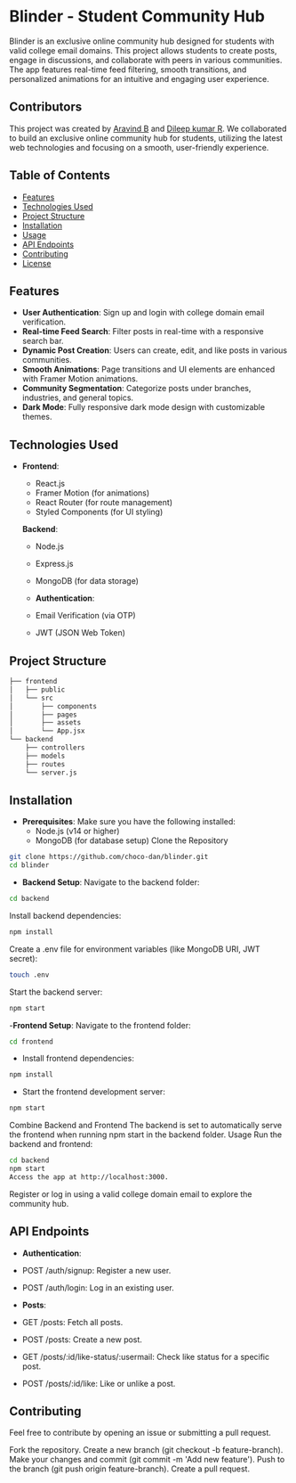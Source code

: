 # Blinder - Student Community Hub

Blinder is an exclusive online community hub designed for students with valid college email domains. This project allows students to create posts, engage in discussions, and collaborate with peers in various communities. The app features real-time feed filtering, smooth transitions, and personalized animations for an intuitive and engaging user experience.
## Contributors
  This project was created by [Aravind B](https://github.com/danixDe) and [Dileep kumar R](https://github.com/dileepkumarrambarki). 
  We collaborated to build an exclusive online community hub for students, utilizing the latest web technologies and focusing on a smooth, user-friendly experience.

## Table of Contents
- [Features](#features)
- [Technologies Used](#technologies-used)
- [Project Structure](#project-structure)
- [Installation](#installation)
- [Usage](#usage)
- [API Endpoints](#api-endpoints)
- [Contributing](#contributing)
- [License](#license)

## Features
- **User Authentication**: Sign up and login with college domain email verification.
- **Real-time Feed Search**: Filter posts in real-time with a responsive search bar.
- **Dynamic Post Creation**: Users can create, edit, and like posts in various communities.
- **Smooth Animations**: Page transitions and UI elements are enhanced with Framer Motion animations.
- **Community Segmentation**: Categorize posts under branches, industries, and general topics.
- **Dark Mode**: Fully responsive dark mode design with customizable themes.

## Technologies Used
- **Frontend**:
  - React.js
  - Framer Motion (for animations)
  - React Router (for route management)
  - Styled Components (for UI styling)
  
  **Backend**:
  - Node.js
  - Express.js
  - MongoDB (for data storage)
    
  - **Authentication**:
  - Email Verification (via OTP)
  - JWT (JSON Web Token)

## Project Structure

```bash
├── frontend
│   ├── public
│   └── src
│       ├── components
│       ├── pages
│       ├── assets
│       └── App.jsx
└── backend
    ├── controllers
    ├── models
    ├── routes
    └── server.js
```

## Installation
 - **Prerequisites**:
     Make sure you have the following installed:
      - Node.js (v14 or higher)
      - MongoDB (for database setup)
Clone the Repository
```bash
git clone https://github.com/choco-dan/blinder.git
cd blinder
```
- **Backend Setup**:
Navigate to the backend folder:
```bash
cd backend
```
Install backend dependencies:
```bash
npm install
```
Create a .env file for environment variables (like MongoDB URI, JWT secret):
```bash
touch .env
```
Start the backend server:
```bash
npm start
```
-**Frontend Setup**:
Navigate to the frontend folder:
```bash
cd frontend
```
- Install frontend dependencies:
```bash
npm install
```
- Start the frontend development server:
```bash
npm start
```
Combine Backend and Frontend
The backend is set to automatically serve the frontend when running npm start in the backend folder.
Usage
Run the backend and frontend:

```bash
cd backend
npm start
Access the app at http://localhost:3000.
```

Register or log in using a valid college domain email to explore the community hub.

## API Endpoints
- **Authentication**:
-  POST /auth/signup: Register a new user.
- POST /auth/login: Log in an existing user.
  
- **Posts**:
- GET /posts: Fetch all posts.
- POST /posts: Create a new post.
- GET /posts/:id/like-status/:usermail: Check like status for a specific post.
- POST /posts/:id/like: Like or unlike a post.

## Contributing
Feel free to contribute by opening an issue or submitting a pull request.

Fork the repository.
Create a new branch (git checkout -b feature-branch).
Make your changes and commit (git commit -m 'Add new feature').
Push to the branch (git push origin feature-branch).
Create a pull request.
